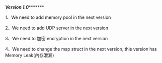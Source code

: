 ***********************Version 1.0******************************

1、We need to add memory pool in the next version

2、We need to add UDP server in the next version

3、We need to 加密 encryption in the next version

4、We need to change the map struct in the next version, this version has Memory Leak(內存泄漏)


